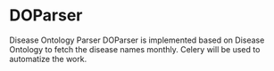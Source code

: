 # DOParser
Disease Ontology Parser
DOParser is implemented based on Disease Ontology to fetch the disease names monthly. Celery will be used to automatize the work.
